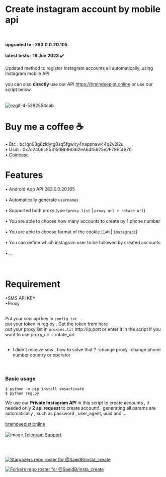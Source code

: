 # Create instagram account by mobile api
<br><br>**upgraded to :  283.0.0.20.105**<br><br>
**latest tests : 19 Jun 2023**  ✔️<br><br> 
Updated method to register Instagram accounts all automatically, using Instagram mobile API<br><br>
you can also **directly** use our API https://braindeepjet.online or use our script below<br><br><br>
![ezgif-4-5282554cab](https://user-images.githubusercontent.com/41697758/222406000-affb0231-4ef8-4f04-abf3-1cf3cc403773.gif)


# Buy me a coffee :coffee:



&#x2022; Btc : bc1qn03g6zldytg0sq5fgwlry4napphaw44q2v2l2u<br>
&#x2022; Usdt : 0x7c2406c853156Bb96362eA64f5625e2F79E5fB70<br>
&#x2022; [Coinbase](https://commerce.coinbase.com/checkout/d07c978f-7981-4b14-ac83-00f069f71e3a)

# Features
&#x2022; Android App API 283.0.0.20.105 <br><br>
&#x2022; Automatically generate `usernames`<br><br>
&#x2022; Supported both proxy type (`proxy list` | `proxy url + rotate url`)<br><br>
&#x2022; You are able to choose how many accounts to create by 1 phone number<br><br>
&#x2022; You are able to choose format of the cookie (`IAM`  | `instagrapi`)<br><br>
&#x2022; You can define which instagram user to be followed by created accounts<br><br>
&#x2022; ...<br><br><br>


# Requirement<br>
&#x2022;SMS API KEY<br>
&#x2022;Proxy<br><br>

Put your sms api key in `config.txt ` .<br>
put your token in reg.py . Get the token from [here](https://imwhodifferent.t.me)<br>
put your proxy list in `proxies.txt` http://ip:port or enter it in the script if you want to use proxy_url + rotate_url<br><br>
- I didn't receive sms , how to solve that ? -change proxy  -change phone number country or operator <br><br><br>


### Basic usage<br>
```
$ python -m pip install smsactivate
$ python reg.py
```


We use our **Private Instagram API** in this script to create accounts , it needed only **2 api request** to create account! , generating all params are automatically , such as password , user_agent, uuid and ...<br><br>
[braindeepjet.online](https://braindeepjet.online)<br><br>
![image](https://user-images.githubusercontent.com/41697758/207024631-6af6bdb1-b6bc-4597-9674-eb89a1f70e85.png)[  Telegram Support](https://imwhodifferent.t.me)

<br><br>

[![Stargazers repo roster for @SaeidB/insta_create](https://reporoster.com/stars/SaeidB/insta_create)](https://github.com/SaeidB/insta_create/stargazers)
<br>

[![Forkers repo roster for @SaeidB/insta_create](https://reporoster.com/forks/SaeidB/insta_create)](https://github.com/SaeidB/insta_create/network/members)
